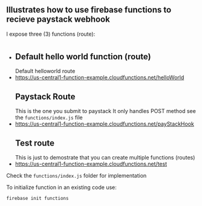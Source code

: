 ## Illustrates how to use firebase functions to recieve paystack webhook

I expose three (3) functions (route):
#
- ## Default hello world function (route)
  Default helloworld route
- https://us-central1-function-example.cloudfunctions.net/helloWorld
  ## Paystack Route
  This is the one you submit to paystack
  It only handles POST method see the `functions/index.js` file
- https://us-central1-function-example.cloudfunctions.net/payStackHook
  ## Test route
  This is just to demostrate that you can create multiple functions (routes)
- https://us-central1-function-example.cloudfunctions.net/test


Check the `functions/index.js` folder for implementation

To initialize function in an existing code use:

`firebase init functions`